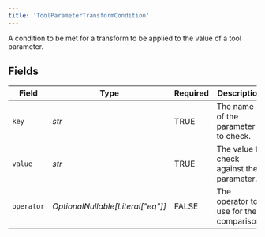 ```yaml
---
title: 'ToolParameterTransformCondition'
---
```


A condition to be met for a transform to be applied to the value of a tool parameter.


## Fields

| Field                                     | Type                                      | Required                                  | Description                               | Example                                   |
| ----------------------------------------- | ----------------------------------------- | ----------------------------------------- | ----------------------------------------- | ----------------------------------------- |
| `key`                                     | *str*                                     | TRUE                        | The name of the parameter to check.       | key                                       |
| `value`                                   | *str*                                     | TRUE                        | The value to check against the parameter. | value                                     |
| `operator`                                | *OptionalNullable[Literal["eq"]]*         | FALSE                        | The operator to use for the comparison.   |                                           |